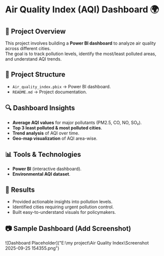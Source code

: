 # Air Quality Index (AQI) Dashboard 🌍

## 📌 Project Overview
This project involves building a **Power BI dashboard** to analyze air quality across different cities.  
The goal is to track pollution levels, identify the most/least polluted areas, and understand AQI trends.

## 📂 Project Structure
- `Air_quality_index.pbix` → Power BI dashboard.  
- `README.md` → Project documentation.

## 🔍 Dashboard Insights
- **Average AQI values** for major pollutants (PM2.5, CO, NO, SO₂).  
- **Top 3 least polluted & most polluted cities**.  
- **Trend analysis** of AQI over time.  
- **Geo-map visualization** of AQI area-wise.  

## 📊 Tools & Technologies
- **Power BI** (interactive dashboard).  
- **Environmental AQI dataset**.  

## 🚀 Results
- Provided actionable insights into pollution levels.  
- Identified cities requiring urgent pollution control.  
- Built easy-to-understand visuals for policymakers.

## 📷 Sample Dashboard (Add Screenshot)
![Dashboard Placeholder]("E:\my project\Air Quality Index\Screenshot 2025-09-25 154355.png")
